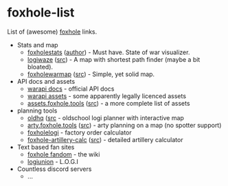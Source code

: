 # foxhole-list
List of (awesome) [foxhole](foxholegame.com) links. 

- Stats and map
  - [foxholestats](foxholestats.com) ([author](https://github.com/hayden-t)) - Must have. State of war visualizer.
  - [logiwaze](logiwaze.com) ([src](https://github.com/NoUDerp/logiwaze)) - A map with shortest path finder (maybe a bit bloated).
  - [foxholewarmap](foxholeglobal.com/map/) ([src](https://github.com/Sethfire/foxhole-war-map)) - Simple, yet solid map.
- API docs and assets
  - [warapi docs](https://github.com/clapfoot/warapi) - official API docs
  - [warapi assets](https://github.com/the-fellowship-of-the-warapi/Assets) - some apparently legally licenced assets
  - [assets.foxhole.tools](assets.foxhole.tools) ([src](https://github.com/foxholetools/assets)) - a more complete list of assets
- planning tools
  - [oldhq](oldhq.3sp-foxhole.de) ([src](https://github.com/illmaren/FHGHQ) - oldschool logi planner with interactive map
  - [arty.foxhole.tools](arty.foxhole.tools) ([src](https://github.com/foxholetools/arty)) - arty planning on a map (no spotter support)
  - [foxholelogi](foxholelogi.com) - factory order calculator
  - [foxhole-artillery-calc](https://earthgrazer.github.io/foxhole-artillery-calc/) ([src](https://github.com/earthgrazer/foxhole-artillery-calc)) - detailed artillery calculator
- Text based fan sites
  - [foxhole fandom](foxhole.fandom.com) - the wiki
  - [logiunion](logiunion.com) - L.O.G.I
- Countless discord servers
  - ...
